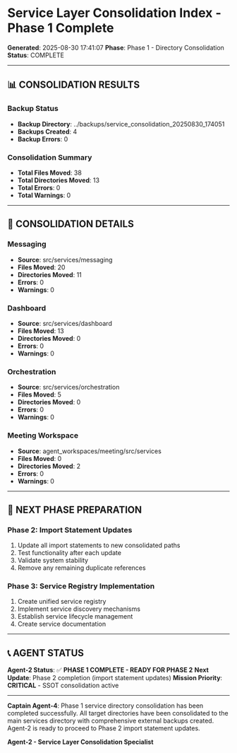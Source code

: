 # Service Layer Consolidation Index - Phase 1 Complete

**Generated**: 2025-08-30 17:41:07
**Phase**: Phase 1 - Directory Consolidation
**Status**: COMPLETE

---

## 📊 **CONSOLIDATION RESULTS**

### **Backup Status**
- **Backup Directory**: ../backups/service_consolidation_20250830_174051
- **Backups Created**: 4
- **Backup Errors**: 0

### **Consolidation Summary**
- **Total Files Moved**: 38
- **Total Directories Moved**: 13
- **Total Errors**: 0
- **Total Warnings**: 0

---

## 🎯 **CONSOLIDATION DETAILS**

### **Messaging**
- **Source**: src/services/messaging
- **Files Moved**: 20
- **Directories Moved**: 11
- **Errors**: 0
- **Warnings**: 0

### **Dashboard**
- **Source**: src/services/dashboard
- **Files Moved**: 13
- **Directories Moved**: 0
- **Errors**: 0
- **Warnings**: 0

### **Orchestration**
- **Source**: src/services/orchestration
- **Files Moved**: 5
- **Directories Moved**: 0
- **Errors**: 0
- **Warnings**: 0

### **Meeting Workspace**
- **Source**: agent_workspaces/meeting/src/services
- **Files Moved**: 0
- **Directories Moved**: 2
- **Errors**: 0
- **Warnings**: 0

---

## 🚀 **NEXT PHASE PREPARATION**

### **Phase 2: Import Statement Updates**
1. Update all import statements to new consolidated paths
2. Test functionality after each update
3. Validate system stability
4. Remove any remaining duplicate references

### **Phase 3: Service Registry Implementation**
1. Create unified service registry
2. Implement service discovery mechanisms
3. Establish service lifecycle management
4. Create service documentation

---

## 📞 **AGENT STATUS**

**Agent-2 Status**: ✅ **PHASE 1 COMPLETE - READY FOR PHASE 2**
**Next Update**: Phase 2 completion (import statement updates)
**Mission Priority**: **CRITICAL** - SSOT consolidation active

---

**Captain Agent-4**: Phase 1 service directory consolidation has been completed successfully. All target directories have been consolidated to the main services directory with comprehensive external backups created. Agent-2 is ready to proceed to Phase 2 import statement updates.

**Agent-2 - Service Layer Consolidation Specialist**
